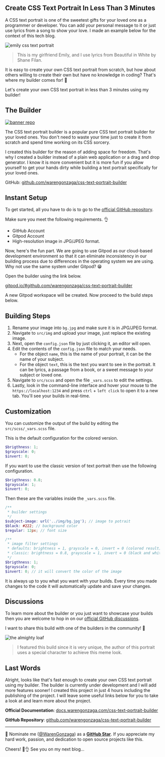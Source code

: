 ## Create CSS Text Portrait In Less Than 3 Minutes

A CSS text portrait is one of the sweetest gifts for your loved one as a programmer or developer. You can add your personal message to it or just use lyrics from a song to show your love. I made an example below for the context of this tech blog.

![emily css text portrait](https://cdn.hashnode.com/res/hashnode/image/upload/v1638053715581/7qbikfjIV.png)

> This is my girlfriend Emily, and I use lyrics from Beautiful in White by Shane Filan.

It is easy to create your own CSS text portrait from scratch, but how about others willing to create their own but have no knowledge in coding? That's where my builder comes for! 👊

Let's create your own CSS text portrait in less than 3 minutes using my builder!

## The Builder

[![banner repo](https://cdn.hashnode.com/res/hashnode/image/upload/v1638054587456/UZ5LPh7Qi.png)](https://github.com/warengonzaga/css-text-portrait-builder)

The CSS text portrait builder is a popular pure CSS text portrait builder for your loved ones. You don't need to waste your time just to create it from scratch and spend time working on its CSS sorcery.

I created this builder for the reason of adding space for freedom. That's why I created a builder instead of a plain web application or a drag and drop generator. I know it is more convenient but it is more fun if you allow yourself to get your hands dirty while building a text portrait specifically for your loved ones.

GitHub: [github.com/warengonzaga/css-text-portrait-builder](https://github.com/warengonzaga/css-text-portrait-builder)

## Instant Setup

To get started, all you have to do is to go to the [official GitHub repository](https://github.com/warengonzaga/css-text-portrait-builder).

Make sure you meet the following requirements. 👌

- GitHub Account
- Gitpod Account
- High-resolution image in JPG/JPEG format.

Now, here's the fun part. We are going to use Gitpod as our cloud-based development environment so that it can eliminate inconsistency in our building process due to differences in the operating system we are using. Why not use the same system under Gitpod? 😁

Open the builder using the link below.

[gitpod.io/#github.com/warengonzaga/css-text-portrait-builder](https://gitpod.io/#github.com/warengonzaga/css-text-portrait-builder)

A new Gitpod workspace will be created. Now proceed to the build steps below.

## Building Steps

1. Rename your image into `bg.jpg` and make sure it is in JPG/JPEG format.
2. Navigate to `src/img` and upload your image, just replace the existing image.
3. Next, open the `config.json` file by just clicking it, an editor will open.
4. Edit the contents of the `config.json` file to match your needs. 
   - For the object `name`, this is the name of your portrait, it can be the name of your subject.
   - For the object `text`, this is the text you want to see in the portrait. It can be lyrics, a passage from a book, or a sweet message to your subject or loved one.
5. Navigate to `src/scss` and open the file `_vars.scss` to edit the settings.
6. Lastly, look in the command-line interface and hover your mouse to the `https://localhost:1234` and press `ctrl` + `left click` to open it to a new tab. You'll see your builds in real-time.

## Customization

You can customize the output of the build by editing the `src/scss/_vars.scss` file.

This is the default configuration for the colored version.

```scss
$brigthness: 1;
$grayscale: 0;
$invert: 0;
```

If you want to use the classic version of text portrait then use the following configuration.

```scss
$brigthness: 0.8;
$grayscale: 1;
$invert: 0;
```

Then these are the variables inside the `_vars.scss` file.

```scss
/**
 * builder settings
 */
$subject-image: url('../img/bg.jpg'); // image to potrait
$black: #222; // background color
$regular: 12px; // font size

/**
 * image filter settings
 * defaults: brightness = 1, grayscale = 0, invert = 0 (colored result)
 * classic: brightness = 0.8, grayscale = 1, invert = 0 (black and white result)
 */
$brigthness: 1;
$grayscale: 0;
$invert: 0; // it will convert the color of the image
```

It is always up to you what you want with your builds. Every time you made changes to the code it will automatically update and save your changes.

## Discussions

To learn more about the builder or you just want to showcase your builds then you are welcome to hop in on our [official GitHub discussions](https://github.com/warengonzaga/css-text-portrait-builder/discussions).

I want to share this build with one of the builders in the community! 🥰

![the almighty loaf](https://cdn.hashnode.com/res/hashnode/image/upload/v1638122978738/jhIbAuA1F.png)

> I featured this build since it is very unique, the author of this portrait uses a special character to achieve this meme look.

## Last Words

Alright, looks like that's fast enough to create your own CSS text portrait using my builder. The builder is currently under development and I will add more features sooner! I created this project in just 4 hours including the publishing of the project. I will leave some useful links below for you to take a look at and learn more about the project.

**Official Documentation**: [docs.warengonzaga.com/css-text-portrait-builder](https://docs.warengonzaga.com/css-text-portrait-builder)

**GitHub Repository**: [github.com/warengonzaga/css-text-portrait-builder](https://github.com/warengonzaga/css-text-portrait-builder)

---

📢 Nominate me ([@WarenGonzaga](https://warengonzaga.com)) as a **[GitHub Star](https://stars.github.com/nominate)**. If you appreciate my hard work, passion, and dedication to open source projects like this.

Cheers! 🚀👌
See you on my next blog...
